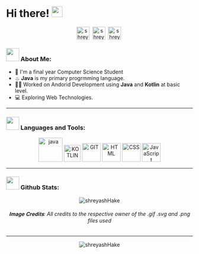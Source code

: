 # Hi there! <img src="https://github.com/TheDudeThatCode/TheDudeThatCode/blob/master/Assets/Hi.gif" width="29px" height="29px">
<p align="center">
<a href="https://twitter.com/HakeShreyash" target="_blank"><img align="center" src="https://www.vectorlogo.zone/logos/twitter/twitter-tile.svg" alt="shreyashHake" height="35" width="35" /></a>&nbsp;
<a href="https://www.linkedin.com/in/shreyash-hake-7b3b20193/" target="_blank"><img align="center" src="https://www.vectorlogo.zone/logos/linkedin/linkedin-tile.svg" alt="shreyashHake" height="35" width="35" /></a>&nbsp;
<a href="https://discord.com/channels/$hréyàsh#8235" target="_blank"><img align="center" src="https://www.vectorlogo.zone/logos/discordapp/discordapp-tile.svg" alt="shreyashHake#4040" height="35" width="35" /></a>&nbsp;
</p>

<!-- Image 1 :  
<p align="center">
  <img align="center" width="400" align='left' src="https://github.com/shreyaschavhan/shreyaschavhan/blob/main/Images/Coding.gif">
</p> 

Git stats : 
<p align="center">&nbsp;<img align="center" src="https://github-readme-stats.vercel.app/api?username=shreyashHake&show_icons=true&locale=en" alt="shreyashHake" /></p>
<p align="center"><img align="center" src="https://github-readme-streak-stats.herokuapp.com/?user=shreyashHake&" alt="shreyashHake" /></p>
-->

### <img src="https://github.com/TheDudeThatCode/TheDudeThatCode/blob/master/Assets/Developer.gif" width="35px" height="35px"> About Me:
- 🏫 I'm a final year Computer Science Student
- ♨ **Java** is my primary progrmming language.
- 👨‍💻 Worked on Andorid Development using **Java** and **Kotlin** at basic level.
- 💻 Exploring Web Technologies.

---
### <img src="https://github.com/TheDudeThatCode/TheDudeThatCode/blob/master/Assets/Developer.gif" width="35px" height="35px"> Languages and Tools:

<p align="center">
      <img padding="15px" src="https://www.vectorlogo.zone/logos/java/java-icon.svg" alt="java" width="65" height="65"/> 
      <img padding="15px" src="https://www.vectorlogo.zone/logos/kotlinlang/kotlinlang-icon.svg" alt="KOTLIN" width="45" height="45"/>
      <img padding="15px" src="https://www.vectorlogo.zone/logos/git-scm/git-scm-icon.svg" alt="GIT" width="50" height="50"/>
      <img padding="15px" src="https://www.vectorlogo.zone/logos/w3_html5/w3_html5-icon.svg" alt="HTML" width="50" height="50"/>
      <img padding="15px" src="https://www.vectorlogo.zone/logos/w3_css/w3_css-icon.svg" alt="CSS" width="50" height="50"/>
      <img padding="15px" src="https://upload.vectorlogo.zone/logos/javascript/images/239ec8a4-163e-4792-83b6-3f6d96911757.svg" alt="JavaScript" width="50" height="50"/>
</p>

---

### <img src="https://github.com/TheDudeThatCode/TheDudeThatCode/blob/master/Assets/Developer.gif" width="35px" height="35px"> Github Stats:

<p align="center"><img align="center" src="https://github-readme-stats.vercel.app/api/top-langs?username=shreyashHake&show_icons=true&locale=en&layout=compact" alt="shreyashHake" /></p>

<h6 align='center'> 𝐈𝐦𝐚𝐠𝐞 𝐂𝐫𝐞𝐝𝐢𝐭𝐬:  All credits to the respective owner of the .gif .svg and .png files used </h6>

---
<p align="center"> <img src="https://komarev.com/ghpvc/?username=shreyashHake&label=Profile%20views&color=0e75b6&style=flat" alt="shreyashHake" /> </p>
